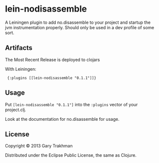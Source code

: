 # lein-nodisassemble

A Leiningen plugin to add no.disassemble to your project and startup the jvm instrumentation properly.  Should only be used in a dev profile of some sort.

## Artifacts
The Most Recent Release is deployed to clojars

With Leiningen:

     {:plugins [[lein-nodisassemble "0.1.1"]]}

## Usage

Put `[lein-nodisassemble "0.1.1"]` into the `:plugins` vector of your project.clj.

Look at the documentation for no.disassemble for usage.

## License

Copyright © 2013 Gary Trakhman

Distributed under the Eclipse Public License, the same as Clojure.
